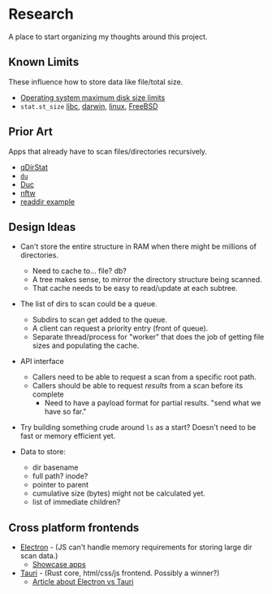 # Research

A place to start organizing my thoughts around this project.


## Known Limits

These influence how to store data like file/total size.

* [Operating system maximum disk size limits](https://www.hardwaresecrets.com/hard-disk-drives-capacity-limits/6/)
* `stat.st_size` [libc](https://pubs.opengroup.org/onlinepubs/009695399/functions/stat.html), [darwin](https://github.com/apple/darwin-xnu/blob/master/bsd/sys/stat.h), [linux](https://linux.die.net/man/2/stat), [FreeBSD](https://www.freebsd.org/cgi/man.cgi?query=stat&sektion=2)

## Prior Art

Apps that already have to scan files/directories recursively.

* [qDirStat](https://github.com/shundhammer/qdirstat)
* [`du`](https://github.com/coreutils/coreutils/blob/master/src/du.c)
* [Duc](https://github.com/zevv/duc)
* [nftw](https://stackoverflow.com/a/472727/70876)
* [readdir example](https://stackoverflow.com/a/30379506/70876)


## Design Ideas

* Can't store the entire structure in RAM when there might be millions of directories.
  * Need to cache to... file? db?
  * A tree makes sense, to mirror the directory structure being scanned.
  * That cache needs to be easy to read/update at each subtree.

* The list of dirs to scan could be a queue.
  * Subdirs to scan get added to the queue.
  * A client can request a priority entry (front of queue).
  * Separate thread/process for "worker" that does the job of getting file sizes and populating the cache.

* API interface
  * Callers need to be able to request a scan from a specific root path.
  * Callers should be able to request _results_ from a scan before its complete
    * Need to have a payload format for partial results. "send what we have so far."

* Try building something crude around `ls` as a start? Doesn't need to be fast or memory efficient yet.

* Data to store:
  * dir basename
  * full path? inode?
  * pointer to parent
  * cumulative size (bytes) might not be calculated yet.
  * list of immediate children?

## Cross platform frontends

- [Electron]() - (JS can't handle memory requirements for storing large dir scan data.)
  - [Showcase apps](https://www.electronjs.org/apps)
- [Tauri](https://tauri.app/v1/guides/getting-started/setup/) - (Rust core, html/css/js frontend. Possibly a winner?)
  - [Article about Electron vs Tauri](https://betterprogramming.pub/adi%C3%B3s-electron-a-rust-powered-alternative-has-arrived-and-its-lovely-bd26262dcf1a?gi=7d709d22373f)
